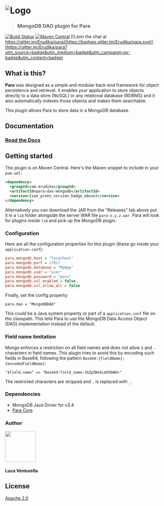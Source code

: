 ![Logo](https://s3-eu-west-1.amazonaws.com/org.paraio/para.png)
============================

> ### MongoDB DAO plugin for Para

[![Build Status](https://travis-ci.org/Erudika/para-dao-mongodb.svg?branch=master)](https://travis-ci.org/Erudika/para-dao-mongodb)
[![Maven Central](https://maven-badges.herokuapp.com/maven-central/com.erudika/para-dao-mongodb/badge.svg)](https://maven-badges.herokuapp.com/maven-central/com.erudika/para-dao-mongodb)
[![Join the chat at https://gitter.im/Erudika/para](https://badges.gitter.im/Erudika/para.svg)](https://gitter.im/Erudika/para?utm_source=badge&utm_medium=badge&utm_campaign=pr-badge&utm_content=badge)

## What is this?

**Para** was designed as a simple and modular back-end framework for object persistence and retrieval.
It enables your application to store objects directly to a data store (NoSQL) or any relational database (RDBMS)
and it also automatically indexes those objects and makes them searchable.

This plugin allows Para to store data in a MongoDB database.

## Documentation

### [Read the Docs](https://paraio.org/docs)

## Getting started

The plugin is on Maven Central. Here's the Maven snippet to include in your `pom.xml`:

```xml
<dependency>
  <groupId>com.erudika</groupId>
  <artifactId>para-dao-mongodb</artifactId>
  <version>{see_green_version_badge_above}</version>
</dependency>
```

Alternatively you can download the JAR from the "Releases" tab above put it in a `lib` folder alongside the server
WAR file `para-x.y.z.war`. Para will look for plugins inside `lib` and pick up the MongoDB plugin.

### Configuration

Here are all the configuration properties for this plugin (these go inside your `application.conf`):
```ini
para.mongodb.host = "localhost"
para.mongodb.port = 27017
para.mongodb.database = "MyApp"
para.mongodb.user = "user"
para.mongodb.password = "pass"
para.mongodb.ssl_enabled = false
para.mongodb.ssl_allow_all = false
```

Finally, set the config property:
```
para.dao = "MongoDBDAO"
```
This could be a Java system property or part of a `application.conf` file on the classpath.
This tells Para to use the MongoDB Data Access Object (DAO) implementation instead of the default.

### Field name limitation

Mongo enforces a restriction on all field names and does not allow `$` and `.` characters in field names.
This plugin tries to avoid this by encoding such fields in Base64, following the pattern
`Base64:{fieldName}:{encodedFieldName}`:
```
"$field.name" => "Base64:field_name:JGZpZWxkLm5hbWU="
```
The restricted characters are stripped and `.` is replaced with `_`.

### Dependencies

- MongoDB Java Driver for v3.4
- [Para Core](https://github.com/Erudika/para)

### Author

<a href="https://github.com/lucav">
<img src="https://avatars2.githubusercontent.com/u/795297?v=3&s=460" width="100" height="100">
</a>

#### Luca Venturella

## License
[Apache 2.0](LICENSE)
